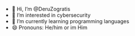 - 👋 Hi, I’m @DeruZogratis
- 👀 I’m interested in cybersecurity
- 🌱 I’m currently learning programming languages
- 😄 Pronouns: He/him or im Him
